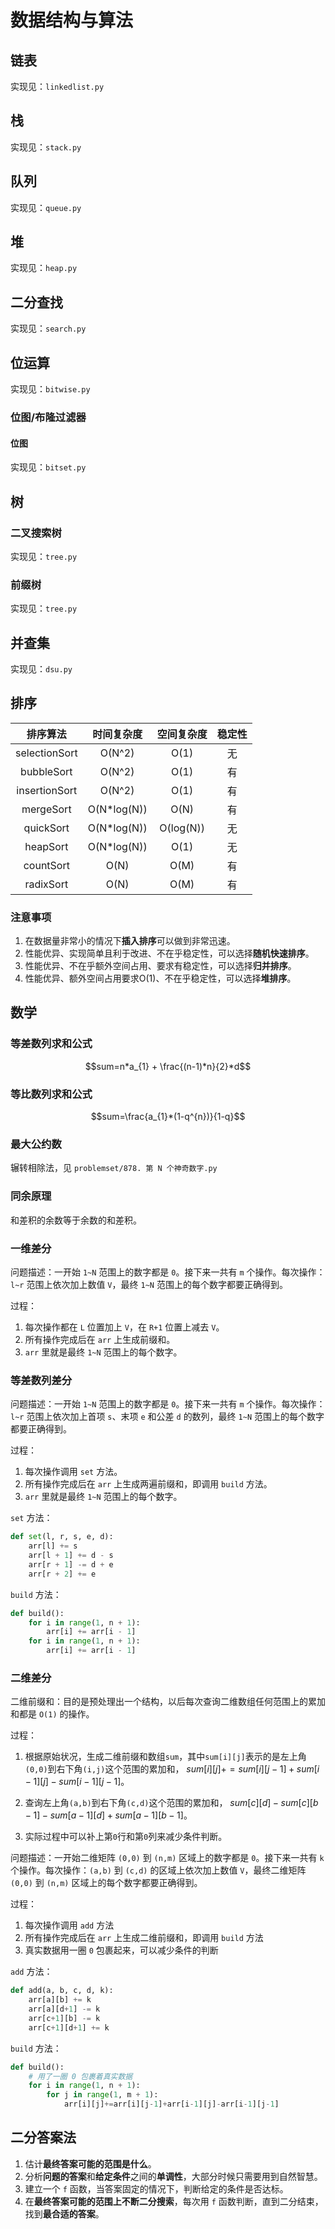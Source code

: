 # 数据结构与算法

## 链表

实现见：`linkedlist.py`

## 栈

实现见：`stack.py`

## 队列

实现见：`queue.py`

## 堆

实现见：`heap.py`

## 二分查找

实现见：`search.py`

## 位运算

实现见：`bitwise.py`

### 位图/布隆过滤器

#### 位图

实现见：`bitset.py`

## 树

### 二叉搜索树

实现见：`tree.py`

### 前缀树

实现见：`tree.py`

## 并查集

实现见：`dsu.py`


## 排序

|     排序算法      |    时间复杂度    |   空间复杂度   | 稳定性 |
|:-------------:|:-----------:|:---------:|:---:|
| selectionSort |   O(N^2)    |   O(1)    |  无  |
|  bubbleSort   |   O(N^2)    |   O(1)    |  有  |
| insertionSort |   O(N^2)    |   O(1)    |  有  |
|   mergeSort   | O(N*log(N)) |   O(N)    |  有  |
|   quickSort   | O(N*log(N)) | O(log(N)) |  无  |
|   heapSort    | O(N*log(N)) |   O(1)    |  无  |
|   countSort   |    O(N)     |   O(M)    |  有  |
|   radixSort   |    O(N)     |   O(M)    |  有  |

### 注意事项

1. 在数据量非常小的情况下**插入排序**可以做到非常迅速。
2. 性能优异、实现简单且利于改进、不在乎稳定性，可以选择**随机快速排序**。
3. 性能优异、不在乎额外空间占用、要求有稳定性，可以选择**归并排序**。
4. 性能优异、额外空间占用要求O(1)、不在乎稳定性，可以选择**堆排序**。

## 数学

### 等差数列求和公式

$$sum=n*a_{1} + \frac{(n-1)*n}{2}*d$$

### 等比数列求和公式

$$sum=\frac{a_{1}*(1-q^{n})}{1-q}$$

### 最大公约数

辗转相除法，见 `problemset/878. 第 N 个神奇数字.py`

### 同余原理

和差积的余数等于余数的和差积。

### 一维差分

问题描述：一开始 `1~N` 范围上的数字都是 `0`。接下来一共有 `m` 个操作。每次操作：`l~r` 范围上依次加上数值 `V`，最终 `1~N` 范围上的每个数字都要正确得到。

过程：
1. 每次操作都在 `L` 位置加上 `V`，在 `R+1` 位置上减去 `V`。
2. 所有操作完成后在 `arr` 上生成前缀和。
3. `arr` 里就是最终 `1~N` 范围上的每个数字。

### 等差数列差分

问题描述：一开始 `1~N` 范围上的数字都是 `0`。接下来一共有 `m` 个操作。每次操作：`l~r` 范围上依次加上首项 `s`、末项 `e` 和公差 `d` 的数列，最终 `1~N` 范围上的每个数字都要正确得到。

过程：
1. 每次操作调用 `set` 方法。
2. 所有操作完成后在 `arr` 上生成两遍前缀和，即调用 `build` 方法。
3. `arr` 里就是最终 `1~N` 范围上的每个数字。

`set` 方法：

```python
def set(l, r, s, e, d):
    arr[l] += s
    arr[l + 1] += d - s
    arr[r + 1] -= d + e
    arr[r + 2] += e
```

`build` 方法：

```python
def build():
    for i in range(1, n + 1):
        arr[i] += arr[i - 1]
    for i in range(1, n + 1):
        arr[i] += arr[i - 1]
```

### 二维差分

二维前缀和：目的是预处理出一个结构，以后每次查询二维数组任何范围上的累加和都是 `O(1)` 的操作。

过程：

1. 根据原始状况，生成二维前缀和数组`sum`，其中`sum[i][j]`表示的是左上角`(0,0)`到右下角`(i,j)`这个范围的累加和， $sum[i][j]+=sum[i][j-1]+sum[i-1][j]-sum[i-1][j-1]$。

2. 查询左上角`(a,b)`到右下角`(c,d)`这个范围的累加和， $sum[c][d]-sum[c][b-1]-sum[a-1][d]+sum[a-1][b-1]$。

3. 实际过程中可以补上第`0`行和第`0`列来减少条件判断。


问题描述：一开始二维矩阵 `(0,0)` 到 `(n,m)` 区域上的数字都是 `0`。接下来一共有 `k` 个操作。每次操作：`(a,b)` 到 `(c,d)` 的区域上依次加上数值 `V`，最终二维矩阵 `(0,0)` 到 `(n,m)` 区域上的每个数字都要正确得到。

过程：
1. 每次操作调用 `add` 方法
2. 所有操作完成后在 `arr` 上生成二维前缀和，即调用 `build` 方法
3. 真实数据用一圈 `0` 包裹起来，可以减少条件的判断

`add` 方法：

```python
def add(a, b, c, d, k):
    arr[a][b] += k
    arr[a][d+1] -= k
    arr[c+1][b] -= k
    arr[c+1][d+1] += k
```

`build` 方法：

```python
def build():
    # 用了一圈 0 包裹着真实数据
    for i in range(1, n + 1):
        for j in range(1, m + 1):
            arr[i][j]+=arr[i][j-1]+arr[i-1][j]-arr[i-1][j-1]
```

## 二分答案法

1. 估计**最终答案可能的范围是什么**。
2. 分析**问题的答案**和**给定条件**之间的**单调性**，大部分时候只需要用到自然智慧。
3. 建立一个 `f` 函数，当答案固定的情况下，判断给定的条件是否达标。
4. 在**最终答案可能的范围上不断二分搜索**，每次用 `f` 函数判断，直到二分结束，找到**最合适的答案**。